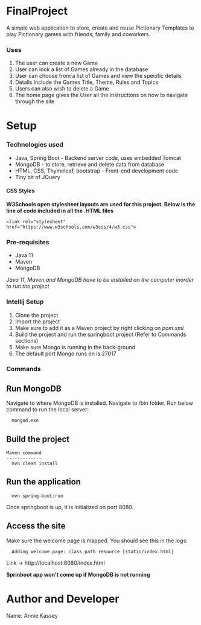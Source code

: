 # FinalProject
A simple web application to store, create and reuse Pictionary Templates to play Pictionary games with friends, family and coworkers. 

### Uses
1. The user can create a new Game
2. User can look a list of Games already in the database
3. User can choose from a list of Games and view the specific details
  1. Details include the Games Title, Theme, Rules and Topics
4. Users can also wish to delete a Game
5. The home page gives the User all the instructions on how to navigate through the site

# Setup

### Technologies used
* Java, Spring Boot - Backend server code, uses embedded Tomcat
* MongoDB - to store, retrieve and delete data from database
* HTML, CSS, Thymeleaf, bootstrap - Front-end development code
* Tiny bit of JQuery

#### CSS Styles

**W3Schools open stylesheet layouts are used for this project. Below is the line of code included in all the .HTML files**

``` <link rel="stylesheet" href="https://www.w3schools.com/w3css/4/w3.css"> ```

### Pre-requisites

* Java 11
* Maven
* MongoDB

*Java 11, Maven and MongoDB have to be installed on the computer inorder to run the project*

### Intellij Setup

1. Clone the project 
2. Import the project 
3. Make sure to add it as a Maven project by right clicking on *pom.xml*
4. Build the project and run the springboot project (Refer to Commands sections)
  1. Make sure Mongo is running in the back-ground
  2. The default port Mongo runs on is 27017

### Commands

Run MongoDB
---------------

Navigate to where MongoDB is installed. Navigate to /bin folder. Run below command to run the local server:

```
  mongod.exe
```

Build the project
--------------------

```
Maven command
-------------
  mvn clean install
```

Run the application
-----------------------

```
  mvn spring-boot:run
```

Once springboot is up, it is initialized on port 8080. 

Access the site
---------------
Make sure the welcome page is mapped. You should see this in the logs:
```
  Adding welcome page: class path resource [static/index.html]
```

Link -> http://localhost:8080/index.html 

**Sprinboot app won't come up if MongoDB is not running**

# Author and Developer

Name: Annie Kassey
